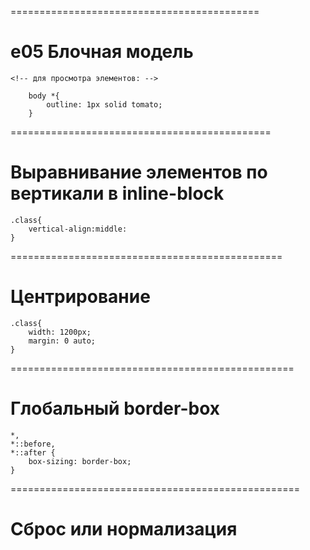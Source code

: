===========================================

# e05 Блочная модель

    <!-- для просмотра элементов: -->

        body *{
            outline: 1px solid tomato;
        }

=============================================

# Выравнивание элементов по вертикали в inline-block

    .class{
        vertical-align:middle:
    }

===============================================

# Центрирование

    .class{
        width: 1200px;
        margin: 0 auto;
    }

=================================================

# Глобальный border-box

    *,
    *::before,
    *::after {
        box-sizing: border-box;
    }

==================================================

# Сброс или нормализация

<!-- https://cdnjs.com/libraries/modern-normalize -->
